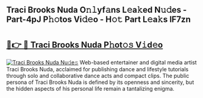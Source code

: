 ## Traci Brooks Nuda O𝚗𝚕yf𝚊ns L𝚎a𝚔ed N𝚞𝚍es - Part-4pJ P𝚑𝚘tos Vi𝚍𝚎o - H𝚘𝚝 Part L𝚎a𝚔s lF7zn

# <h2><a href="http://kf8ct5f.oniu.top/?m=Traci+Brooks+Nuda">🔗👉 🔴 Traci Brooks Nuda P𝚑ot𝚘𝚜 V𝚒d𝚎o</a></h2>

[![Traci Brooks Nuda Nu𝚍e𝚜](https://i.imgur.com/0qMVB7G.gif)](http://kf8ct5f.oniu.top/?m=Traci+Brooks+Nuda)
Web-based entertainer and digital media artist Traci Brooks Nuda, acclaimed for publishing dance and lifestyle tutorials through solo and collaborative dance acts and compact clips. The public persona of Traci Brooks Nuda is defined by its openness and sincerity, but the hidden aspects of his personal life remain a tantalizing enigma.  
